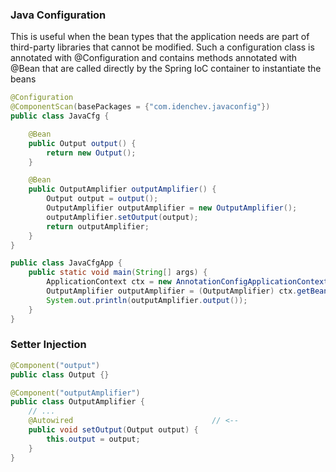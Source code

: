 ### Java Configuration
This is useful when the bean types that
the application needs are part of third-party libraries that cannot be modified. Such a configuration class is
annotated with @Configuration and contains methods annotated with @Bean that are called directly by the
Spring IoC container to instantiate the beans

```java
@Configuration
@ComponentScan(basePackages = {"com.idenchev.javaconfig"})
public class JavaCfg {

    @Bean
    public Output output() {
        return new Output();
    }

    @Bean
    public OutputAmplifier outputAmplifier() {
        Output output = output();
        OutputAmplifier outputAmplifier = new OutputAmplifier();
        outputAmplifier.setOutput(output);
        return outputAmplifier;
    }
}
```
```java
public class JavaCfgApp {
    public static void main(String[] args) {
        ApplicationContext ctx = new AnnotationConfigApplicationContext(JavaCfg.class);
        OutputAmplifier outputAmplifier = (OutputAmplifier) ctx.getBean("outputAmplifier");
        System.out.println(outputAmplifier.output());
    }
}
```

### Setter Injection
```java
@Component("output")
public class Output {}

@Component("outputAmplifier")
public class OutputAmplifier {
    // ...
    @Autowired                               // <--
    public void setOutput(Output output) {
        this.output = output;
    }
}
```


